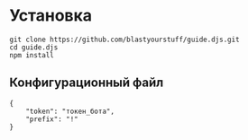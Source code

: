 # Установка

```
git clone https://github.com/blastyourstuff/guide.djs.git
cd guide.djs
npm install
```

## Конфигурационный файл

```
{
    "token": "токен_бота",
    "prefix": "!"
}
```
